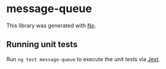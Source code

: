 # message-queue

This library was generated with [Nx](https://nx.dev).

## Running unit tests

Run `ng test message-queue` to execute the unit tests via [Jest](https://jestjs.io).
